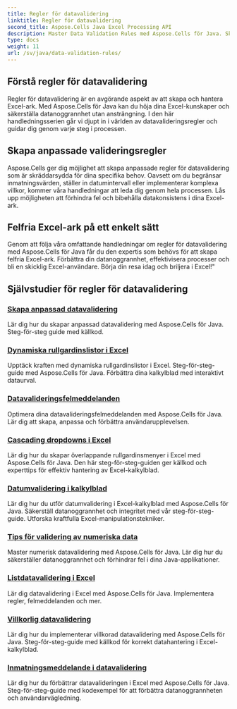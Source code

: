 ```yaml
---
title: Regler för datavalidering
linktitle: Regler för datavalidering
second_title: Aspose.Cells Java Excel Processing API
description: Master Data Validation Rules med Aspose.Cells för Java. Skapa felfria Excel-ark. Utforska omfattande tutorials nu!
type: docs
weight: 11
url: /sv/java/data-validation-rules/
---
```


## Förstå regler för datavalidering
Regler för datavalidering är en avgörande aspekt av att skapa och hantera Excel-ark. Med Aspose.Cells för Java kan du höja dina Excel-kunskaper och säkerställa datanoggrannhet utan ansträngning. I den här handledningsserien går vi djupt in i världen av datavalideringsregler och guidar dig genom varje steg i processen.

## Skapa anpassade valideringsregler
Aspose.Cells ger dig möjlighet att skapa anpassade regler för datavalidering som är skräddarsydda för dina specifika behov. Oavsett om du begränsar inmatningsvärden, ställer in datumintervall eller implementerar komplexa villkor, kommer våra handledningar att leda dig genom hela processen. Lås upp möjligheten att förhindra fel och bibehålla datakonsistens i dina Excel-ark.

## Felfria Excel-ark på ett enkelt sätt
Genom att följa våra omfattande handledningar om regler för datavalidering med Aspose.Cells för Java får du den expertis som behövs för att skapa felfria Excel-ark. Förbättra din datanoggrannhet, effektivisera processer och bli en skicklig Excel-användare. Börja din resa idag och briljera i Excel!"

## Självstudier för regler för datavalidering
### [Skapa anpassad datavalidering](./creating-custom-data-validation/)
Lär dig hur du skapar anpassad datavalidering med Aspose.Cells för Java. Steg-för-steg guide med källkod.
### [Dynamiska rullgardinslistor i Excel](./dynamic-dropdown-lists-in-excel/)
Upptäck kraften med dynamiska rullgardinslistor i Excel. Steg-för-steg-guide med Aspose.Cells för Java. Förbättra dina kalkylblad med interaktivt dataurval.
### [Datavalideringsfelmeddelanden](./data-validation-error-messages/)
Optimera dina datavalideringsfelmeddelanden med Aspose.Cells för Java. Lär dig att skapa, anpassa och förbättra användarupplevelsen.
### [Cascading dropdowns i Excel](./cascading-dropdowns-in-excel/)
Lär dig hur du skapar överlappande rullgardinsmenyer i Excel med Aspose.Cells för Java. Den här steg-för-steg-guiden ger källkod och experttips för effektiv hantering av Excel-kalkylblad.
### [Datumvalidering i kalkylblad](./date-validation-in-spreadsheets/)
Lär dig hur du utför datumvalidering i Excel-kalkylblad med Aspose.Cells för Java. Säkerställ datanoggrannhet och integritet med vår steg-för-steg-guide. Utforska kraftfulla Excel-manipulationstekniker.
### [Tips för validering av numeriska data](./numeric-data-validation-tips/)
Master numerisk datavalidering med Aspose.Cells för Java. Lär dig hur du säkerställer datanoggrannhet och förhindrar fel i dina Java-applikationer.
### [Listdatavalidering i Excel](./list-data-validation-in-excel/)
Lär dig datavalidering i Excel med Aspose.Cells för Java. Implementera regler, felmeddelanden och mer.
### [Villkorlig datavalidering](./conditional-data-validation/)
Lär dig hur du implementerar villkorad datavalidering med Aspose.Cells för Java. Steg-för-steg-guide med källkod för korrekt datahantering i Excel-kalkylblad.
### [Inmatningsmeddelande i datavalidering](./input-message-in-data-validation/)
Lär dig hur du förbättrar datavalideringen i Excel med Aspose.Cells för Java. Steg-för-steg-guide med kodexempel för att förbättra datanoggrannheten och användarvägledning.